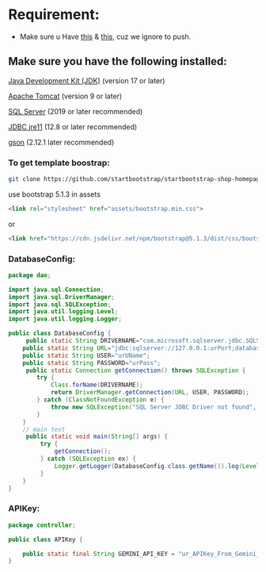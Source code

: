 # Requirement:
- Make sure u Have [this](#databaseconfig) & [this](#apikey), cuz we ignore to push.

## Make sure you have the following installed:

[Java Development Kit (JDK)](https://www.oracle.com/java/technologies/downloads/) (version 17 or later)

[Apache Tomcat](https://tomcat.apache.org/download-90.cgi) (version 9 or later)

[SQL Server](https://www.microsoft.com/en-us/sql-server/sql-server-downloads) (2019 or later recommended)

[JDBC jre11](https://learn.microsoft.com/vi-vn/sql/connect/jdbc/download-microsoft-jdbc-driver-for-sql-server?view=sql-server-ver15#download) (12.8 or later recommended)

[gson](https://mvnrepository.com/artifact/com.google.code.gson/gson/2.12.1) (2.12.1 later recommended)

### To get template boostrap:
```bash
git clone https://github.com/startbootstrap/startbootstrap-shop-homepage
```
use bootstrap 5.1.3 in assets
```html
<link rel="stylesheet" href="assets/bootstrap.min.css">
```
or
```html
<link href="https://cdn.jsdelivr.net/npm/bootstrap@5.1.3/dist/css/bootstrap.min.css" rel="stylesheet" integrity="sha384-1BmE4kWBq78iYhFldvKuhfTAU6auU8tT94WrHftjDbrCEXSU1oBoqyl2QvZ6jIW3" crossorigin="anonymous">
```


### DatabaseConfig:
```java
package dao;

import java.sql.Connection;
import java.sql.DriverManager;
import java.sql.SQLException;
import java.util.logging.Level;
import java.util.logging.Logger;

public class DatabaseConfig {
     public static String DRIVERNAME="com.microsoft.sqlserver.jdbc.SQLServerDriver";
    public static String URL="jdbc:sqlserver://127.0.0.1:urPort;databaseName=BlackShope;encrypt=true;trustServerCertificate=true;loginTimeout=30;";
    public static String USER="urUName";
    public static String PASSWORD="urPass";
     public static Connection getConnection() throws SQLException {
        try {
            Class.forName(DRIVERNAME);
            return DriverManager.getConnection(URL, USER, PASSWORD);
        } catch (ClassNotFoundException e) {
            throw new SQLException("SQL Server JDBC Driver not found", e);
        }
    }
    // main test
     public static void main(String[] args) {
         try {
             getConnection();
         } catch (SQLException ex) {
             Logger.getLogger(DatabaseConfig.class.getName()).log(Level.SEVERE, null, ex);
         }
    }
}
```
### APIKey:
```java
package controller;

public class APIKey {

    public static final String GEMINI_API_KEY = "ur_APIKey_From_Gemini_2.0";
}
```